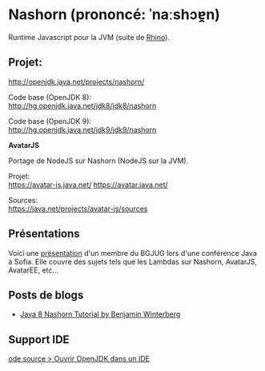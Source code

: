# Nashorn (prononcé: ˈnaːshɔɐ̯n)

Runtime Javascript pour la JVM (suite de [Rhino](https://docs.oracle.com/javase/7/docs/technotes/guides/scripting/programmer_guide/)). 

## Projet:
http://openjdk.java.net/projects/nashorn/

Code base (OpenJDK 8): <br/> http://hg.openjdk.java.net/jdk8/jdk8/nashorn

Code base (OpenJDK 9): <br/> http://hg.openjdk.java.net/jdk9/jdk9/nashorn

**AvatarJS**

Portage de NodeJS sur Nashorn (NodeJS sur la JVM).

Projet: <br/>
https://avatar-js.java.net/  https://avatar.java.net/

Sources:  <br/>
https://java.net/projects/avatar-js/sources

## Présentations

Voici une [présentation](https://github.com/neomatrix369/adoptopenjdk-getting-started-kit/blob/master/en/openjdk-projects/JavaScript_J2D.pdf) d'un membre du BGJUG lors d'une conférence Java à Sofia. Elle couvre des sujets tels que les Lambdas sur Nashorn, AvatarJS, AvatarEE, etc...

## Posts de blogs

* [Java 8 Nashorn Tutorial by Benjamin Winterberg](http://winterbe.com/posts/2014/04/05/java8-nashorn-tutorial/)

## Support IDE

[ode source > Ouvrir OpenJDK dans un IDE](../source-code/loading_openjdk_in_intellij.md)
